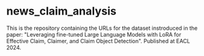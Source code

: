 # news_claim_analysis
This is the repository containing the URLs for the dataset instroduced in the paper: "Leveraging fine-tuned Large Language Models with LoRA for Effective Claim, Claimer, and Claim Object Detection". Published at EACL 2024.

